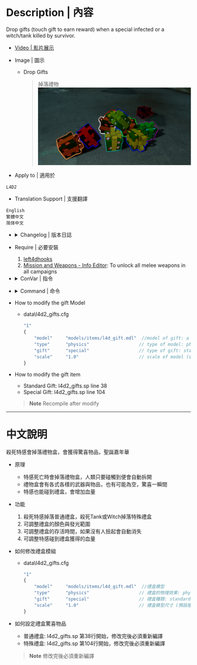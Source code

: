 # Description | 內容
Drop gifts (touch gift to earn reward) when a special infected or a witch/tank killed by survivor.

* [Video | 影片展示](https://youtu.be/komzEmVvtH0)

* Image | 圖示
	* Drop Gifts
		> 掉落禮物
		<br/>![l4d2_gifts_1](image/l4d2_gifts_1.jpg)

* Apply to | 適用於
```
L4D2
```

* Translation Support | 支援翻譯
```
English
繁體中文
简体中文
```

* <details><summary>Changelog | 版本日誌</summary>

	```php
	//[X]Aceleracion @ 2017
	//HarryPotter @ 2022
	```
    * v2.9 (2022-12-2)
		* Add cvars to control glow color and range
		* Translation Support

    * v2.8
		* Remake Code
		* Remove rotation, and some static models
		* Add L4D2 "The Last Stand" two melee: pitchfork、shovel
		* Add All weapons、melee、items
		* Add laser、firework crate、ammo、incendiary ammo、explosive_ammo
		* Use left4dhooks instead
		* Remove points
		* Add glow flashing

	* v1.3.6.1
		* [Original Plugin by Aceleracion](https://forums.alliedmods.net/showthread.php?t=302731)
</details>

* Require | 必要安裝
	1. [left4dhooks](https://forums.alliedmods.net/showthread.php?t=321696)
	2. [Mission and Weapons - Info Editor]("https://forums.alliedmods.net/showthread.php?t=310586"): To unlock all melee weapons in all campaigns

* <details><summary>ConVar | 指令</summary>

    * cfg/sourcemod/l4d2_gifts.cfg
		```php
		// Notify Server who pickes up gift, and what the gift reward is. (0: Disable, 1:In chat, 2: In Hint Box, 3: In center text)
		l4d2_gifts_announce_type "3"

		// Chance (%) of infected drop special standard gift.
		l4d2_gifts_chance "50"

		// Enable gifts 0: Disable, 1: Enable
		// Maximum: "1.000000"
		l4d2_gifts_enabled "1"

		// How long the gift stay on ground (seconds)
		l4d2_gifts_gift_life "30"

		// Standard gift glow color. Three values between 0-255 separated by spaces. RGB Color255 - Red Green Blue.
		// -1 -1 -1: Random
		l4d2_gifts_glow_color "-1 -1 -1"

		// Standard gift glow range.
		l4d2_gifts_glow_range "600"

		// Increase Infected health if they pick up gift. (0=Off)
		l4d2_gifts_infected_reward_hp "200"

		// Maximum of gifts that all survivors can pick up per map [0 = Disabled]
		l4d2_gifts_maxcollectMap "0"

		// Maximum of gifts that all survivors can pick up per round [0 = Disabled]
		l4d2_gifts_maxcollectRound "0"

		// Increase Infected health if they pick up special gift. (0=Off)
		l4d2_gifts_special_infected_reward_hp "400"

		// Chance (%) of tank and witch drop second special gift.
		l4d2_specail_gifts_chance "100"

		// Special gift glow range.
		l4d2_specail_gifts_glow_range "600"

		// Special gift glow color. Three values between 0-255 separated by spaces. RGB Color255 - Red Green Blue.
		// -1 -1 -1: Random
		l4d2_special_gifts_glow_color "-1 -1 -1"
		```
</details>

* <details><summary>Command | 命令</summary>
    
	* **View number of gifts collected**
		```php
		sm_giftcollect
		sm_giftc
		```

	* **Spawn a gift in your position (Adm required: ADMFLAG_CHEATS)**
		```php
		sm_gifts <standard or special>
		```

	* **Reload the config file of gifts (data/l4d2_gifts.cfg)**
		```php
		sm_reloadgifts
		```
</details>

* How to modify the gift Model
	* data\l4d2_gifts.cfg
		```php
		"1"
		{
			"model"		"models/items/l4d_gift.mdl"  //model of gift: a small model such as animals, boxes, etc. is preferable.
			"type"		"physics" 					// type of model: physics or static (Not all models can be physical)
			"gift"		"special" 					// type of gift: standard or special
			"scale"		"1.0"	  					// scale of model (default 1.0) [optional] (Not all models accept scale)
		}
		```

* How to modify the gift item
	* Standard Gift: l4d2_gifts.sp line 38
	* Special Gift: l4d2_gifts.sp line 104
	> __Note__ Recompile after modify

- - - -
# 中文說明
殺死特感會掉落禮物盒，會獲得驚喜物品，聖誕嘉年華

* 原理
    * 特感死亡時會掉落禮物盒，人類只要碰觸到便會自動拆開
	* 禮物盒會有各式各樣的武器與物品，也有可能為空，驚喜一瞬間
	* 特感也能碰到禮盒，會增加血量

* 功能
	1. 殺死特感掉落普通禮盒，殺死Tank或Witch掉落特殊禮盒
    2. 可調整禮盒的顏色與發光範圍
    3. 可調整禮盒的存活時間，如果沒有人撿起會自動消失
    4. 可調整特感碰到禮盒獲得的血量

* 如何修改禮盒模組
	* data\l4d2_gifts.cfg
		```php
		"1"
		{
			"model"		"models/items/l4d_gift.mdl"  //禮盒模型
			"type"		"physics" 					// 禮盒的物理效果: physics[能移動] 或是 static[固態] (非所有模組能接受physics)
			"gift"		"special" 					// 禮盒種類: standard[普通禮盒] or special[特殊禮盒]
			"scale"		"1.0"	  					// 禮盒模型尺寸 (預設是 1.0，非所有模組能改變尺寸)
		}
		```

* 如何設定禮盒驚喜物品
	* 普通禮盒: l4d2_gifts.sp 第38行開始，修改完後必須重新編譯
	* 特殊禮盒: l4d2_gifts.sp 第104行開始，修改完後必須重新編譯
	> __Note__ 修改完後必須重新編譯